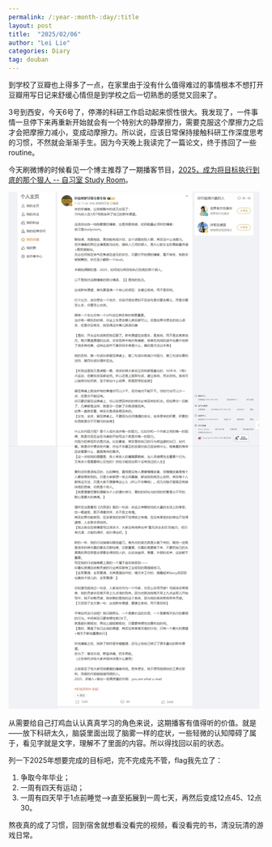 ```yaml
---
permalink: /:year-:month-:day/:title
layout: post
title:  "2025/02/06"
author: "Lei Lie"
categories: Diary
tag: douban
---
```


到学校了豆瓣也上得多了一点，在家里由于没有什么值得难过的事情根本不想打开豆瓣用写日记来舒缓心情但是到学校之后一切熟悉的感觉又回来了。

3号到西安，今天6号了，停滞的科研工作启动起来惯性很大。我发现了，一件事情一旦停下来再重新开始就会有一个特别大的静摩擦力，需要克服这个摩擦力之后才会把摩擦力减小，变成动摩擦力。所以说，应该日常保持接触科研工作深度思考的习惯，不然就会渐渐手生。因为今天晚上我读完了一篇论文，终于拣回了一些routine。

今天刷微博的时候看见一个博主推荐了一期播客节目，[2025，成为将目标执行到底的那个狠人 -- 自习室 Study Room](https://www.xiaoyuzhoufm.com/episode/677d21af1962f0b751043cba)。

![img1](./../images/img-2025-02-06/img1.jpg)

从需要给自己打鸡血认认真真学习的角色来说，这期播客有值得听的价值。就是——放下科研太久，脑袋里面出现了脑雾一样的症状，一些轻微的认知障碍了属于，看见字就是文字，理解不了里面的内容。所以得找回以前的状态。

列一下2025年想要完成的目标吧，完不完成先不管，flag我先立了：

1. 争取今年毕业；
2. 一周有四天有运动；
3. 一周有四天早于1点前睡觉——>直至拓展到一周七天，再然后变成12点45、12点30。

熬夜真的成了习惯，回到宿舍就想看没看完的视频，看没看完的书，清没玩清的游戏日常。